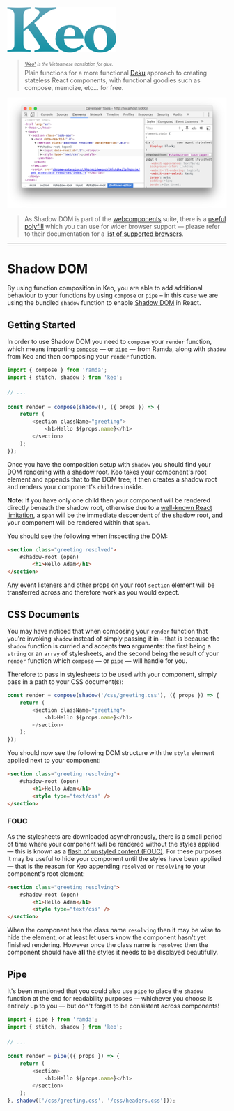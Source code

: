 <img src="../media/logo.png" alt="Keo" width="250" />

> <sub><sup>*["Keo"](https://vi.wikipedia.org/wiki/Keo) is the Vietnamese translation for glue.*</sup></sub><br />
> Plain functions for a more functional [Deku](https://github.com/dekujs/deku) approach to creating stateless React components, with functional goodies such as compose, memoize, etc... for free.

![Shadow DOM](../media/shadow-dom.png)

> As Shadow DOM is part of the [webcomponents](https://developer.mozilla.org/en-US/docs/Web/Web_Components) suite, there is a [useful polyfill](https://github.com/webcomponents/webcomponentsjs) which you can use for wider browser support &mdash; please refer to their documentation for a [list of supported browsers](https://github.com/webcomponents/webcomponentsjs#browser-support).

---

# Shadow DOM

By using function composition in Keo, you are able to add additional behaviour to your functions by using `compose` or `pipe` &ndash; in this case we are using the bundled `shadow` function to enable [Shadow DOM](https://developer.mozilla.org/en-US/docs/Web/Web_Components/Shadow_DOM) in React.

## Getting Started

In order to use Shadow DOM you need to `compose` your `render` function, which means importing [`compose`](http://ramdajs.com/0.19.1/docs/#compose) &mdash; or [`pipe`](http://ramdajs.com/0.19.1/docs/#pipe) &mdash; from Ramda, along with `shadow` from Keo and then composing your `render` function.

```javascript
import { compose } from 'ramda';
import { stitch, shadow } from 'keo';

// ...

const render = compose(shadow(), ({ props }) => {
    return (
        <section className="greeting">
            <h1>Hello ${props.name}</h1>
        </section>
    );
});
```

Once you have the composition setup with `shadow` you should find your DOM rendering with a shadow root. Keo takes your component's root element and appends that to the DOM tree; it then creates a shadow root and renders your component's `children` inside.

**Note:** If you have only one child then your component will be rendered directly beneath the shadow root, otherwise due to a [well-known React limitation](https://github.com/facebook/react/issues/2127), a `span` will be the immediate descendent of the shadow root, and your component will be rendered within that `span`.

You should see the following when inspecting the DOM:

```html
<section class="greeting resolved">
    #shadow-root (open)
        <h1>Hello Adam</h1>
</section>
```

Any event listeners and other props on your root `section` element will be transferred across and therefore work as you would expect.

## CSS Documents

You may have noticed that when composing your `render` function that you're invoking `shadow` instead of simply passing it in &ndash; that is because the `shadow` function is curried and accepts **two** arguments: the first being a `string` or an `array` of stylesheets, and the second being the result of your `render` function which `compose` &mdash; or `pipe` &mdash; will handle for you.

Therefore to pass in stylesheets to be used with your component, simply pass in a path to your CSS document(s):

```javascript
const render = compose(shadow('/css/greeting.css'), ({ props }) => {
    return (
        <section className="greeting">
            <h1>Hello ${props.name}</h1>
        </section>
    );
});
```

You should now see the following DOM structure with the `style` element applied next to your component:

```html
<section class="greeting resolving">
    #shadow-root (open)
        <h1>Hello Adam</h1>
        <style type="text/css" />
</section>
```

### FOUC

As the stylesheets are downloaded asynchronously, there is a small period of time where your component *will* be rendered without the styles applied &mdash; this is known as a [flash of unstyled content (FOUC)](https://en.wikipedia.org/wiki/Flash_of_unstyled_content). For these purposes it may be useful to hide your component until the styles have been applied &mdash; that is the reason for Keo appending `resolved` or `resolving` to your component's root element:

```html
<section class="greeting resolving">
    #shadow-root (open)
        <h1>Hello Adam</h1>
        <style type="text/css" />
</section>
```

When the component has the class name `resolving` then it may be wise to hide the element, or at least let users know the component hasn't yet finished rendering. However once the class name is `resolved` then the component should have **all** the styles it needs to be displayed beautifully.

## Pipe

It's been mentioned that you could also use `pipe` to place the `shadow` function at the end for readability purposes &mdash; whichever you choose is entirely up to you &mdash; but don't forget to be consistent across components!

```javascript
import { pipe } from 'ramda';
import { stitch, shadow } from 'keo';

// ...

const render = pipe(({ props }) => {
    return (
        <section>
            <h1>Hello ${props.name}</h1>
        </section>
    );
}, shadow(['/css/greeting.css', '/css/headers.css']));
```
